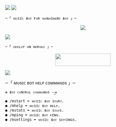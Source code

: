 
 
<img src="https://user-images.githubusercontent.com/73097560/115834477-dbab4500-a447-11eb-908a-139a6edaec5c.gif"> 
 <img src="https://readme-typing-svg.herokuapp.com?color=00FF00&width=420&lines=🦑+🅂🄸🄼🄿🄻🄴+🄼🅄🅂🄸🄲+🄱🄾🅃+🅁🄴🄿🄾+🦑">


    ─「 ᴍᴜsɪᴄ ʙᴏᴛ ғᴏʀ ᴍᴀɴᴀɢᴍᴇɴᴛ ʙᴏᴛ 」─
</h3>


</h2>
<p align="center">
  <img src="https://graph.org/file/ff3ad786da825b5205691.jpg">
</p>

 <img src="https://readme-typing-svg.herokuapp.com?color=FF00FF&width=420&lines=🐙+🄳🄴🄿🄻🄾🅈+🄾🄽+🄷🄴🅁🄾🄺🅄+🄽🄾🅆+🐙">


    ─「 ᴅᴇᴩʟᴏʏ ᴏɴ ʜᴇʀᴏᴋᴜ 」─
</h3>

<p align="center"><a href="https://dashboard.heroku.com/new?template=https://github.com/GOD-R4V4N/MahakMusic"> <img src="https://img.shields.io/badge/Deploy%20On%20Heroku-008080?style=for-the-badge&logo=heroku" width="180" height="40"/></a></p>


 <img src="https://readme-typing-svg.herokuapp.com?color=FFFF00&width=420&lines=🐉+🄹🄾🄸🄽+🄾🅄🅁+🅂🅄🄿🄿🄾🅁🅃+🄶🅁🄾🅄🄿+🐉">


─「 ᴍᴜsɪᴄ ʙᴏᴛ ʜᴇʟᴘ ᴄᴏᴍᴍᴀɴᴅs 」─
</h3>

```
❖ ʙᴏᴛ ᴄᴏɴᴛʀᴏʟ ᴄᴏᴍᴍᴀɴᴅs ⏤͟͟͞͞★

● /mstart ➥ ᴍᴜsɪᴄ ʙᴏᴛ sᴛᴀʀᴛ.
● /mhelp ➥ ᴍᴜsɪᴄ ʙᴏᴛ ʜᴇʟᴘ.
● /mstats ➥ ᴍᴜsɪᴄ ʙᴏᴛ sᴛᴀᴛs.
● /mping ➥ ᴍᴜsɪᴄ ʙᴏᴛ ᴘɪɴɢ.
● /msettings ➥ ᴍᴜsɪᴄ ʙᴏᴛ sᴇᴛᴛɪɴɢs.
```
